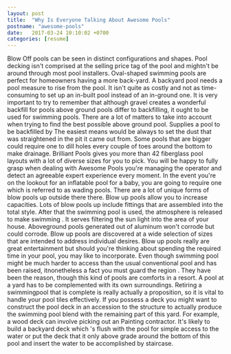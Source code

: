 ```yaml
---
layout: post
title:  "Why Is Everyone Talking About Awesome Pools"
postname: "awesome-pools"
date:   2017-03-24 10:10:02 +0700
categories: [resume]
---
```

Blow Off pools can be seen in distinct configurations and shapes. Pool decking isn't comprised at the selling price tag of the pool and mightn't be around through most pool installers. Oval-shaped swimming pools are perfect for homeowners having a more back-yard. A backyard pool needs a pool measure to rise from the pool. It isn't quite as costly and not as time-consuming to set up an in-built pool instead of an in-ground one. It is very important to try to remember that although gravel creates a wonderful backfill for pools above ground pools differ to backfilling, it ought to be used for swimming pools. There are a lot of matters to take into account when trying to find the best possible above ground pool. Supplies a pool to be backfilled by The easiest means would be always to set the dust that was straightened in the pit it came out from. Some pools that are bigger could require one to dill holes every couple of toes around the bottom to make drainage. Brilliant Pools gives you more than 42 fiberglass pool layouts with a lot of diverse sizes for you to pick. You will be happy to fully grasp when dealing with Awesome Pools you're managing the operator and detect an agreeable expert experience every moment. In the event you're on the lookout for an inflatable pool for a baby, you are going to require one which is referred to as wading pools. There are a lot of unique forms of blow pools up outside there there. Blow up pools allow you to increase capacities. Lots of blow pools up include fittings that are assembled into the total style. After that the swimming pool is used, the atmosphere is released to make swimming . It serves filtering the sun light into the area of your house. Aboveground pools generated out of aluminum won't corrode but could corrode. Blow up pools are discovered at a wide selection of sizes that are intended to address individual desires. Blow up pools really are great entertainment but should you're thinking about spending the required time in your pool, you may like to incorporate. Even though swimming pool might be much harder to access than the usual conventional pool and has been raised, itnonetheless a fact you must guard the region . They have been the reason, though this kind of pools are comforts in a resort. A pool at a yard has to be complemented with its own surroundings. Retiring a swimmingpool that is complete is really actually a proposition, so it is vital to handle your pool tiles effectively. If you possess a deck you might want to construct the pool deck in an accession to the structure to actually produce the swimming pool blend with the remaining part of this yard. For example, a wood deck can involve picking out an Painting contractor. It's likely to build a backyard deck which 's flush with the pool for simple access to the water or put the deck that it only above grade around the bottom of this pool and insert the water to be accomplished by staircase.
